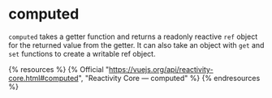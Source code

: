 # computed

`computed` takes a getter function and returns a readonly reactive `ref` object for the returned value from the getter. It can also take an object with `get` and `set` functions to create a writable ref object.

{% resources %}
  {% Official "https://vuejs.org/api/reactivity-core.html#computed", "Reactivity Core — computed" %}
{% endresources %}


